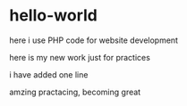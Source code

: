# hello-world
here i use PHP code for website development

here is my new work just for practices

i have added one line 

amzing practacing, becoming great

